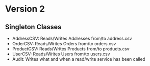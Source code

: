 # Version 2

## Singleton Classes

- AddressCSV: Reads/Writes Addresses from/to address.csv
- OrderCSV: Reads/Writes Orders from/to orders.csv
- ProductCSV: Reads/Writes Products from/to products.csv
- UserCSV: Reads/Writes Users from/to users.csv
- Audit: Writes what and when a read/write service has been called
